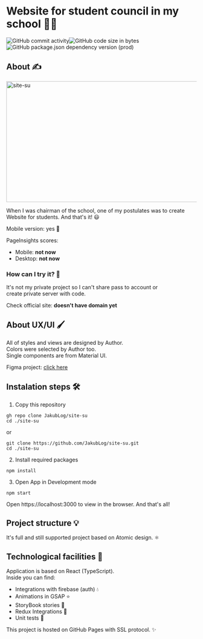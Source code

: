 # Website for student council in my school 👨‍⚖️

<div style="display: flex;">
  <img alt="GitHub commit activity" src="https://img.shields.io/github/commit-activity/m/jakublog/site-su">
  <img alt="GitHub code size in bytes" src="https://img.shields.io/github/languages/code-size/jakublog/site-su">
</div>
<div style="display: flex;">
  <img alt="GitHub package.json dependency version (prod)" src="https://img.shields.io/github/package-json/dependency-version/jakublog/site-su/react">
</div>

## About ✍️

<img src="https://socialify.git.ci/JakubLog/site-su/image?description=1&font=Inter&language=1&owner=1&pattern=Charlie%20Brown&theme=Dark" alt="site-su" width="640" height="320"/>

When I was chairman of the school, one of my postulates was to create Website for students. And that's it! 😃

Mobile version: yes 🎈

PageInsights scores:

- Mobile: **not now**
- Desktop: **not now**

### How can I try it? 🤔

It's not my private project so I can't share pass to account or <br/>
create private server with code.

Check official site: **doesn't have domain yet**

## About UX/UI 🖌️

All of styles and views are designed by Author. <br/>
Colors were selected by Author too. <br/>
Single components are from Material UI.

Figma project: [click here](https://www.figma.com/file/SOiLvPTn88QFS9xxMfiOGJ/Strona-SU) <br>

## Instalation steps 🛠️

1. Copy this repository
```
gh repo clone JakubLog/site-su
cd ./site-su
```
or
```
git clone https://github.com/JakubLog/site-su.git
cd ./site-su
```
2. Install required packages
```
npm install
```
3. Open App in Development mode
```
npm start
```
Open https://localhost:3000 to view in the browser.
And that's all!


## Project structure 💡

It's full and still supported project based on Atomic design. ⚛️

## Technological facilities 👷

Application is based on React (TypeScript). <br/>
Inside you can find:

- Integrations with firebase (auth) 💧
- Animations in GSAP ⭐
- StoryBook stories 📖
- Redux Integrations 🧰
- Unit tests 👷

This project is hosted on GitHub Pages with SSL protocol. ✨
